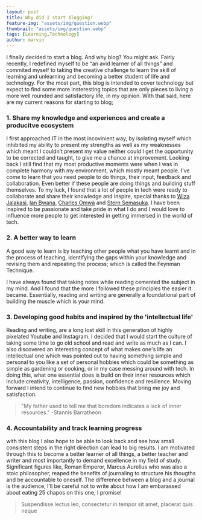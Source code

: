 ```yaml
---
layout: post
title: Why did I start blogging?
feature-img: "assets/img/question.webp"
thumbnail: "assets/img/question.webp"
tags: [Learning,Technology]
author: marvin
---
```


I finally decided to start a blog. And why blog? You might ask. Fairly recently, I redefined myself to be “an avid learner of all things” and commited myself to taking the creative challenge to learn the skill of learning and unlearning and becoming a better student of life and technology. For the most part, this blog is intended to cover technology but expect to find some more insteresting topics that are only pieces to living a more well rounded and satisfactory life, in my opinion. With that said, here are my current reasons for starting to blog;

### 1. Share my knowledge and experiences and create a producitve ecosystem
I first approached IT in the most incovinient way, by isolating myself which inhibited my ability to present my strengths as well as my weaknesses which meant I couldn’t present my value neither could I get the opportunity to be corrected and taught, to give me a chance at improvement. Looking back I still find that my most productive moments were when I was in complete harmony with my environment, which mostly meant people. I’ve come to learn that you need people to do things, their input, feedback and collaboration. Even better if these people are doing things and building stuff themselves. To my luck, I found that a lot of people in tech were ready to collaborate and share their knowledge and inspire, special thanks to [Wiza Jalakasi](https://wiza.jalaka.si/), [Ian Bwana](https://www.linkedin.com/in/ianbwana/), [Charles Omwa](https://www.linkedin.com/in/charles-omwa-620324163/) and [Stern Semasuka](https://www.linkedin.com/in/stern-semasuka/). I have been inspired to be passionate and take pride in what I do and I would love to influence more people to get interested in getting immersed in the world of tech.

### 2. A better way to learn
A good way to learn is by teaching other people what you have learnt and in the process of teaching, identifying the gaps within your knowledge and revising them and repeating the process; which is called the Feynman Technique.

I have always found that taking notes while reading cemented the subject in my mind. And I found that the more I followed these principles the easier it became. Essentially, reading and writing are generally a foundational part of building the muscle which is your mind.

### 3. Developing good habits and inspired by the 'intellectual life'
Reading and writing, are a long lost skill in this generation of highly pixelated Youtube and Instagram. I decided that I would start the culture of taking some time to go old school and read and write as much as I can. I also discovered an interesting concept of what makes one's life an intellectual one which was pointed out to having something simple and personal to you like a set of personal hobbies which could be something as simple as gardening or cooking, or in my case messing around with tech. In doing this, what one essential does is build on their inner resources which include creativity, intelligence, passion, confidence and resilience. Moving forward I intend to continue to find new hobbies that bring me joy and satisfaction.
 
> "My father used to tell me that boredom indicates a lack of inner resources." -Stannis Barratheon

###    4. Accountability and track learning progress
 with this blog I also hope to be able to look back and see how small consistent steps in the right direction can lead to big results. I am motivated through this to become a better learner of all things, a better teacher and writer and most importantly to demand excellence in my field of study. Significant figures like, Roman Emperor, Marcus Aurelius who was also a stoic philosopher, reaped the benefits of journaling to structure his thougths and be accountable to oneself. The difference between a blog and a journal is the audience, I’ll be careful not to write about how I am embarassed about eating 25 chapos on this one, I promise!
 
> Suspendisse lectus leo, consectetur in tempor sit amet, placerat quis neque


